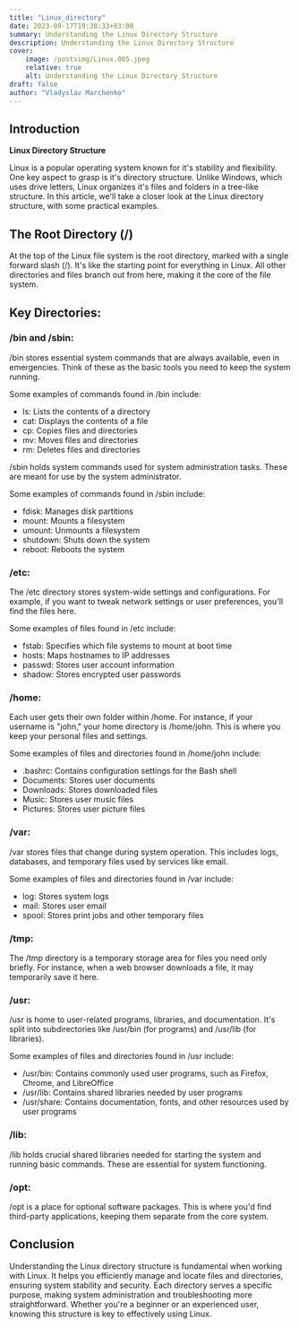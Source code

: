 ```yaml
---
title: "Linux_directory"
date: 2023-09-17T19:38:33+03:00
summary: Understanding the Linux Directory Structure
description: Understanding the Linux Directory Structure
cover:
    image: /postsimg/Linux.005.jpeg
    relative: true
    alt: Understanding the Linux Directory Structure
draft: false
author: "Vladyslav Marchenko"
---
```


## Introduction

**Linux Directory Structure**

Linux is a popular operating system known for it's stability and flexibility. One key aspect to grasp is it's directory structure. Unlike Windows, which uses drive letters, Linux organizes it's files and folders in a tree-like structure.
In this article, we'll take a closer look at the Linux directory structure, with some practical examples.

## The Root Directory (/)

At the top of the Linux file system is the root directory, marked with a single forward slash (/). It's like the starting point for everything in Linux. All other directories and files branch out from here, making it the core of the file system.

## Key Directories:

### /bin and /sbin:

/bin stores essential system commands that are always available, even in emergencies. Think of these as the basic tools you need to keep the system running.

Some examples of commands found in /bin include:
* ls: Lists the contents of a directory
* cat: Displays the contents of a file
* cp: Copies files and directories
* mv: Moves files and directories
* rm: Deletes files and directories

/sbin holds system commands used for system administration tasks. These are meant for use by the system administrator.

Some examples of commands found in /sbin include:
* fdisk: Manages disk partitions
* mount: Mounts a filesystem
* umount: Unmounts a filesystem
* shutdown: Shuts down the system
* reboot: Reboots the system

### /etc:

The /etc directory stores system-wide settings and configurations. For example, if you want to tweak network settings or user preferences, you'll find the files here.

Some examples of files found in /etc include:
* fstab: Specifies which file systems to mount at boot time
* hosts: Maps hostnames to IP addresses
* passwd: Stores user account information
* shadow: Stores encrypted user passwords

### /home:

Each user gets their own folder within /home. For instance, if your username is "john," your home directory is /home/john. This is where you keep your personal files and settings.

Some examples of files and directories found in /home/john include:
* .bashrc: Contains configuration settings for the Bash shell
* Documents: Stores user documents
* Downloads: Stores downloaded files
* Music: Stores user music files
* Pictures: Stores user picture files

### /var:

/var stores files that change during system operation. This includes logs, databases, and temporary files used by services like email.

Some examples of files and directories found in /var include:
* log: Stores system logs
* mail: Stores user email
* spool: Stores print jobs and other temporary files

### /tmp:

The /tmp directory is a temporary storage area for files you need only briefly. For instance, when a web browser downloads a file, it may temporarily save it here.

### /usr:

/usr is home to user-related programs, libraries, and documentation. It's split into subdirectories like /usr/bin (for programs) and /usr/lib (for libraries).

Some examples of files and directories found in /usr include:
* /usr/bin: Contains commonly used user programs, such as Firefox, Chrome, and LibreOffice
* /usr/lib: Contains shared libraries needed by user programs
* /usr/share: Contains documentation, fonts, and other resources used by user programs

### /lib:

/lib holds crucial shared libraries needed for starting the system and running basic commands. These are essential for system functioning.

### /opt:

/opt is a place for optional software packages. This is where you'd find third-party applications, keeping them separate from the core system.

## Conclusion

Understanding the Linux directory structure is fundamental when working with Linux. It helps you efficiently manage and locate files and directories, ensuring system stability and security. Each directory serves a specific purpose, making system administration and troubleshooting more straightforward. Whether you're a beginner or an experienced user, knowing this structure is key to effectively using Linux.